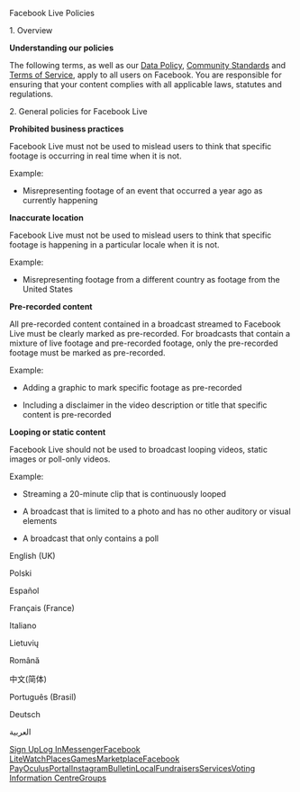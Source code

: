 Facebook Live Policies

1\. Overview

**Understanding our policies**

The following terms, as well as our [Data Policy](https://www.facebook.com/about/privacy/), [Community Standards](https://www.facebook.com/communitystandards/) and [Terms of Service](https://www.facebook.com/legal/terms), apply to all users on Facebook. You are responsible for ensuring that your content complies with all applicable laws, statutes and regulations.

2\. General policies for Facebook Live

**Prohibited business practices**

Facebook Live must not be used to mislead users to think that specific footage is occurring in real time when it is not.

Example:

*   Misrepresenting footage of an event that occurred a year ago as currently happening

**Inaccurate location**

Facebook Live must not be used to mislead users to think that specific footage is happening in a particular locale when it is not.

Example:

*   Misrepresenting footage from a different country as footage from the United States

**Pre-recorded content**

All pre-recorded content contained in a broadcast streamed to Facebook Live must be clearly marked as pre-recorded. For broadcasts that contain a mixture of live footage and pre-recorded footage, only the pre-recorded footage must be marked as pre-recorded.

Example:

*   Adding a graphic to mark specific footage as pre-recorded

*   Including a disclaimer in the video description or title that specific content is pre-recorded

**Looping or static content**

Facebook Live should not be used to broadcast looping videos, static images or poll-only videos.

Example:

*   Streaming a 20-minute clip that is continuously looped

*   A broadcast that is limited to a photo and has no other auditory or visual elements

*   A broadcast that only contains a poll

English (UK)

Polski

Español

Français (France)

Italiano

Lietuvių

Română

中文(简体)

Português (Brasil)

Deutsch

العربية

[Sign Up](https://www.facebook.com/reg/)[Log In](https://www.facebook.com/login/)[Messenger](https://l.facebook.com/l.php?u=https%3A%2F%2Fmessenger.com%2F&h=AT1VfjM6TOcZX7waWI3ypLIQnhxD-cN5Fw0vBLt0kPPiIIZf-PdNy165sWd1SY6gI0-UkY5_k-O7CrSJRCZmRaq5nFeXYflvTAlKArV76Ez7AgZx5g0CyihPGouLgQAw0FU8ZYJCIL-uUFkiz-6txmZuef3UeLhHZ1bctQ)[Facebook Lite](https://www.facebook.com/lite/)[Watch](https://en-gb.facebook.com/watch/)[Places](https://www.facebook.com/places/)[Games](https://www.facebook.com/games/)[Marketplace](https://www.facebook.com/marketplace/)[Facebook Pay](https://pay.facebook.com/)[Oculus](https://l.facebook.com/l.php?u=https%3A%2F%2Fwww.oculus.com%2F&h=AT1VfjM6TOcZX7waWI3ypLIQnhxD-cN5Fw0vBLt0kPPiIIZf-PdNy165sWd1SY6gI0-UkY5_k-O7CrSJRCZmRaq5nFeXYflvTAlKArV76Ez7AgZx5g0CyihPGouLgQAw0FU8ZYJCIL-uUFkiz-6txmZuef3UeLhHZ1bctQ)[Portal](https://portal.facebook.com/)[Instagram](https://l.facebook.com/l.php?u=https%3A%2F%2Fwww.instagram.com%2F&h=AT1VfjM6TOcZX7waWI3ypLIQnhxD-cN5Fw0vBLt0kPPiIIZf-PdNy165sWd1SY6gI0-UkY5_k-O7CrSJRCZmRaq5nFeXYflvTAlKArV76Ez7AgZx5g0CyihPGouLgQAw0FU8ZYJCIL-uUFkiz-6txmZuef3UeLhHZ1bctQ)[Bulletin](https://www.bulletin.com/)[Local](https://www.facebook.com/local/lists/245019872666104/)[Fundraisers](https://www.facebook.com/fundraisers/)[Services](https://www.facebook.com/biz/directory/)[Voting Information Centre](https://www.facebook.com/votinginformationcenter/?entry_point=c2l0ZQ%3D%3D)[Groups](https://www.facebook.com/groups/explore/)